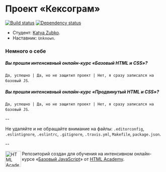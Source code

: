 # Проект «Кексограм»

[![Build status][travis-image]][travis-url]
[![Dependency status][dependency-image]][dependency-url]

* Студент: [Katya Zubko](https://htmlacademy.ru/profile/id66380).
* Наставник: `Unknown`.

### Немного о себе

##### Вы прошли интенсивный онлайн-курс «Базовый HTML и CSS»?
`Да, успешно | Да, но не защитил проект | Нет, я сразу записался на базовый JS`.

##### Вы прошли интенсивный онлайн-курс «Продвинутый HTML и CSS»?
`Да, успешно | Да, но не защитил проект | Нет, я сразу записался на базовый JS`.

--

Не удаляйте и не обращайте внимание на файлы: `.editorconfig`, `.eslintignore`, `.eslintrc`, `.gitignore`, `.travis.yml`, `Makefile`, `package.json`.

--

<a href="https://htmlacademy.ru/js_intensive"><img align="left" width="50" height="50" title="HTML Academy" src="https://htmlacademy.ru/static/img/logo-github-javascript.svg"></a>

Репозиторий создан для обучения на интенсивном онлайн-курсе «[Базовый JavaScript](https://htmlacademy.ru/js_intensive)» от [HTML Academy](https://htmlacademy.ru).

[travis-image]: https://travis-ci.org/js-htmlacademy/66380-keksogram.svg?branch=master
[travis-url]: https://travis-ci.org/js-htmlacademy/66380-keksogram
[dependency-image]: https://david-dm.org/js-htmlacademy/66380-keksogram.svg?style=flat-square
[dependency-url]: https://david-dm.org/js-htmlacademy/66380-keksogram
